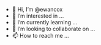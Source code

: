 - 👋 Hi, I’m @ewancox
- 👀 I’m interested in ...
- 🌱 I’m currently learning ...
- 💞️ I’m looking to collaborate on ...
- 📫 How to reach me ...

<!---
ewancox/ewancox is a ✨ special ✨ repository because its `README.md` (this file) appears on your GitHub profile.
You can click the Preview link to take a look at your changes.
--->

